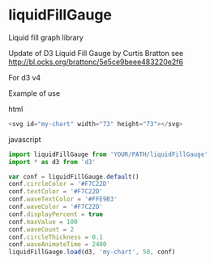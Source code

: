 # liquidFillGauge
Liquid fill graph library

Update of D3 Liquid Fill Gauge by Curtis Bratton see http://bl.ocks.org/brattonc/5e5ce9beee483220e2f6

For d3 v4

Example of use

html
```javascript
<svg id="my-chart" width="73" height="73"></svg>
```
javascript
```javascript
import liquidFillGauge from 'YOUR/PATH/liquidFillGauge'
import * as d3 from 'd3'

var conf = liquidFillGauge.default()
conf.circleColor = '#F7C22D'
conf.textColor = '#F7C22D'
conf.waveTextColor = '#FFE9B3'
conf.waveColor = '#F7C22D'
conf.displayPercent = true
conf.maxValue = 100
conf.waveCount = 2
conf.circleThickness = 0.1
conf.waveAnimateTime = 2400
liquidFillGauge.load(d3, 'my-chart', 50, conf)
```
